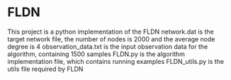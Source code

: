 # FLDN
This project is a python implementation of the FLDN
network.dat is the target network file, the number of nodes is 2000 and the average node degree is 4
observation_data.txt is the input observation data for the algorithm, containing 1500 samples
FLDN.py is the algorithm implementation file, which contains running examples
FLDN_utils.py is the utils file required by FLDN
